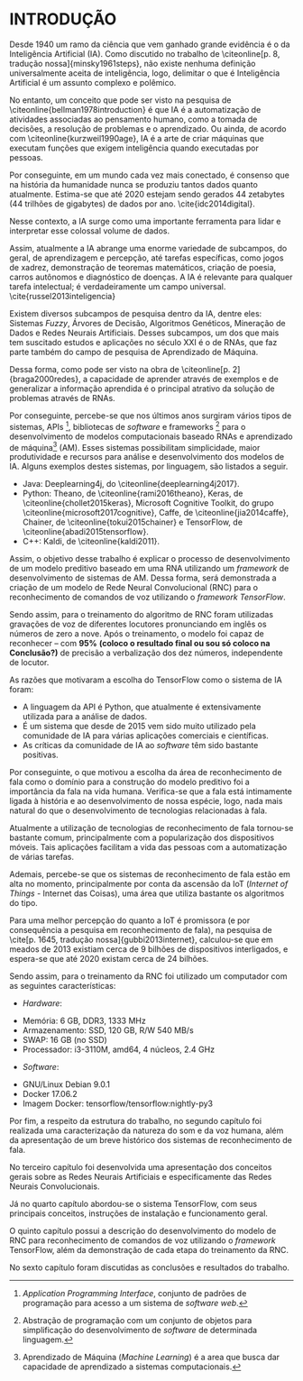 # INTRODUÇÃO

Desde 1940 um ramo da ciência que vem ganhado grande evidência é o da Inteligência Artificial (IA). Como discutido no trabalho de \citeonline[p. 8, tradução nossa]{minsky1961steps}, não existe nenhuma definição universalmente aceita de inteligência, logo, delimitar o que é Inteligência Artificial é um assunto complexo e polêmico.

No entanto, um conceito que pode ser visto na pesquisa de \citeonline{bellman1978introduction} é que IA é a automatização de atividades associadas ao pensamento humano, como a tomada de decisões, a resolução de problemas e o aprendizado. Ou ainda, de acordo com \citeonline{kurzweil1990age}, IA é a arte de criar máquinas que executam funções que exigem inteligência quando executadas por pessoas.

Por conseguinte, em um mundo cada vez mais conectado, é consenso que na história da humanidade nunca se produziu tantos dados quanto atualmente. Estima-se que até 2020 estejam sendo gerados 44 zetabytes (44 trilhões de gigabytes) de dados por ano. \cite{idc2014digital}.

Nesse contexto, a IA surge como uma importante ferramenta para lidar e interpretar esse colossal volume de dados.

Assim, atualmente a IA abrange uma enorme variedade de subcampos, do geral, de aprendizagem e percepção, até tarefas específicas, como jogos de xadrez, demonstração de teoremas matemáticos, criação de poesia, carros autônomos e diagnóstico de doenças. A IA é relevante para qualquer tarefa intelectual; é verdadeiramente um campo universal. \cite{russel2013inteligencia}

Existem diversos subcampos de pesquisa dentro da IA, dentre eles: Sistemas _Fuzzy_, Árvores de Decisão, Algoritmos Genéticos, Mineração de Dados e Redes Neurais Artificiais. Desses subcampos, um dos que mais tem suscitado estudos e aplicações no século XXI é o de RNAs, que faz parte também do campo de pesquisa de Aprendizado de Máquina.

Dessa forma, como pode ser visto na obra de \citeonline[p. 2]{braga2000redes}, a capacidade de aprender através de exemplos e de generalizar a informação aprendida é o principal atrativo da solução de problemas através de RNAs.

Por conseguinte, percebe-se que nos últimos anos surgiram vários tipos de sistemas, APIs [^APIs], bibliotecas de _software_ e frameworks [^frameworks] para o desenvolvimento de modelos computacionais baseado RNAs e aprendizado de máquina[^Aprendizado de máquina] (AM). Esses sistemas possibilitam simplicidade, maior produtividade e recursos para análise e desenvolvimento dos modelos de IA. Alguns exemplos destes sistemas, por linguagem, são listados a seguir.

[^Frameworks]: Abstração de programação com um conjunto de objetos para simplificação do desenvolvimento de _software_ de determinada linguagem. 
[^APIs]: _Application Programming Interface_, conjunto de padrões de programação para acesso a um sistema de _software web_.
[^Aprendizado de máquina]: Aprendizado de Máquina (_Machine Learning_) é a area que busca dar capacidade de aprendizado a sistemas computacionais.

- Java: Deeplearning4j, do \citeonline{deeplearning4j2017}.
- Python: Theano, de \citeonline{rami2016theano}, Keras, de \citeonline{chollet2015keras}, Microsoft Cognitive Toolkit, do grupo \citeonline{microsoft2017cognitive}, Caffe, de \citeonline{jia2014caffe}, Chainer, de \citeonline{tokui2015chainer} e TensorFlow, de \citeonline{abadi2015tensorflow}.
- C++: Kaldi, de \citeonline{kaldi2011}.

Assim, o objetivo desse trabalho é explicar o processo de desenvolvimento de um modelo preditivo baseado em uma RNA utilizando um _framework_ de desenvolvimento de sistemas de AM. Dessa forma, será demonstrada a criação de um modelo de Rede Neural Convolucional (RNC) para o reconhecimento de comandos de voz utilizando o _framework TensorFlow_.

Sendo assim, para o treinamento do algoritmo de RNC foram utilizadas gravações de voz de diferentes locutores pronunciando em inglês os números de zero a nove. Após o treinamento, o modelo foi capaz de reconhecer – com **95%** **(coloco o resultado final ou sou só coloco na Conclusão?)** de precisão a verbalização dos dez números, independente de locutor.

As razões que motivaram a escolha do TensorFlow como o sistema de IA foram:

- A linguagem da API é Python, que atualmente é extensivamente utilizada para a análise de dados.
- É um sistema que desde de 2015 vem sido muito utilizado pela comunidade de IA para várias aplicações comerciais e científicas.
- As críticas da comunidade de IA ao _software_ têm sido bastante positivas.

Por conseguinte, o que motivou a escolha da área de reconhecimento de fala como o domínio para a construção do modelo preditivo foi a importância da fala na vida humana. Verifica-se que a fala está intimamente ligada à história e ao desenvolvimento de nossa espécie, logo, nada mais natural do que o desenvolvimento de tecnologias relacionadas à fala.

Atualmente a utilização de tecnologias de reconhecimento de fala tornou-se bastante comum, principalmente com a popularização dos dispositivos móveis. Tais aplicações facilitam a vida das pessoas com a automatização de várias tarefas.

Ademais, percebe-se que os sistemas de reconhecimento de fala estão em alta no momento, principalmente por conta da ascensão da IoT (_Internet of Things_ - Internet das Coisas), uma área que utiliza bastante os algoritmos do tipo.

Para uma melhor percepção do quanto a IoT é promissora (e por consequência a pesquisa em reconhecimento de fala), na pesquisa de \cite[p. 1645, tradução nossa]{gubbi2013internet}, calculou-se que em meados de 2013 existiam cerca de 9 bilhões de dispositivos interligados, e espera-se que até 2020 existam cerca de 24 bilhões.

Sendo assim, para o treinamento da RNC foi utilizado um computador com as seguintes características:

- _Hardware_:
 + Memória: 6 GB, DDR3, 1333 MHz
 + Armazenamento: SSD, 120 GB, R/W 540 MB/s
 + SWAP: 16 GB (no SSD)
 + Processador: i3-3110M, amd64, 4 núcleos, 2.4 GHz
- _Software_:
 + GNU/Linux Debian 9.0.1
 + Docker 17.06.2
 + Imagem Docker: tensorflow/tensorflow:nightly-py3

Por fim, a respeito da estrutura do trabalho, no segundo capítulo foi realizada uma caracterização da natureza do som e da voz humana, além da apresentação de um breve histórico dos sistemas de reconhecimento de fala.

No terceiro capítulo foi desenvolvida uma apresentação dos conceitos gerais sobre as Redes Neurais Artificiais e especificamente das Redes Neurais Convolucionais.

Já no quarto capítulo abordou-se o sistema TensorFlow, com seus principais conceitos, instruções de instalação e funcionamento geral.

O quinto capítulo possui a descrição do desenvolvimento do modelo de RNC para reconhecimento de comandos de voz utilizando o _framework_ TensorFlow, além da demonstração de cada etapa do treinamento da RNC.

No sexto capítulo foram discutidas as conclusões e resultados do trabalho.